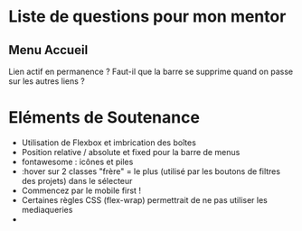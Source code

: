 # Liste de questions pour mon mentor


## Menu Accueil

Lien actif en permanence ? Faut-il que la barre se supprime quand on passe sur les autres liens ?


# Eléments de Soutenance

- Utilisation de Flexbox et imbrication des boîtes
- Position relative / absolute et fixed pour la barre de menus
- fontawesome : icônes et piles
- :hover sur 2 classes "frère" = le plus (utilisé par les boutons de filtres des projets) dans le sélecteur
- Commencez par le mobile first !
- Certaines règles CSS (flex-wrap) permettrait de ne pas utiliser les mediaqueries
- 